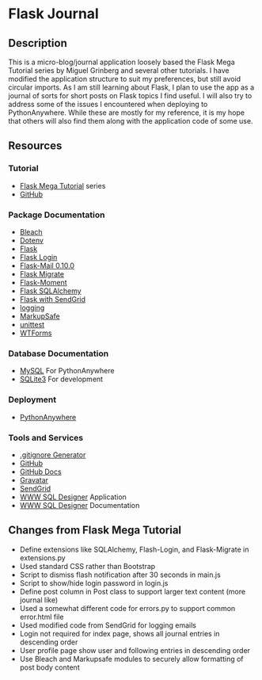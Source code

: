 # Flask Journal

## Description

This is a micro-blog/journal application loosely based the Flask Mega Tutorial series by Miguel Grinberg and several other tutorials. I have modified the application structure to suit my preferences, but still avoid circular imports. As I am still learning about Flask, I plan to use the app as a journal of sorts for short posts on Flask topics I find useful. I will also try to address some of the issues I encountered when deploying to PythonAnywhere. While these are mostly for my reference, it is my hope that others will also find them along with the application code of some use.

## Resources

### Tutorial

- [Flask Mega Tutorial](https://blog.miguelgrinberg.com/post/the-flask-mega-tutorial-part-i-hello-world) series
- [GitHub](https://github.com/miguelgrinberg/microblog)

### Package Documentation

- [Bleach](https://bleach.readthedocs.io/en/latest/)
- [Dotenv](https://pypi.org/project/python-dotenv/) 
- [Flask](https://flask.palletsprojects.com/en/3.0.x/) 
- [Flask Login](https://flask-login.readthedocs.io/en/latest/)
- [Flask-Mail 0.10.0](https://flask-mail.readthedocs.io/en/latest/)
- [Flask Migrate](https://flask-migrate.readthedocs.io/en/latest/)
- [Flask-Moment](https://flask-moment.readthedocs.io/en/latest/)
- [Flask SQLAlchemy](https://flask-sqlalchemy.readthedocs.io/en/stable/)
- [Flask with SendGrid](https://sendgrid.com/en-us/blog/sending-emails-from-python-flask-applications-with-twilio-sendgrid)
- [logging](https://docs.python.org/3/library/logging.html)
- [MarkupSafe](https://markupsafe.palletsprojects.com/en/stable/)
- [unittest](https://docs.python.org/3/library/unittest.html)
- [WTForms](https://wtforms.readthedocs.io/en/3.2.x/) 

### Database Documentation

- [MySQL](https://dev.mysql.com/doc/) For PythonAnywhere
- [SQLite3](https://www.sqlite.org/docs.html) For development

### Deployment

- [PythonAnywhere](https://help.pythonanywhere.com/pages/)

### Tools and Services

- [.gitignore Generator](https://toptal.com/developers/gitignore)
- [GitHub](https://github.com/)
- [GitHub Docs](https://docs.github.com/en)
- [Gravatar](https://docs.gravatar.com/)
- [SendGrid](https://sendgrid.com/en-us)
- [WWW SQL Designer](https://sql.toad.cz/?) Application
- [WWW SQL Designer](https://github.com/ondras/wwwsqldesigner/wiki/Manual) Documentation


## Changes from Flask Mega Tutorial

- Define extensions like SQLAlchemy, Flash-Login, and Flask-Migrate in extensions.py
- Used standard CSS rather than Bootstrap
- Script to dismiss flash notification after 30 seconds in main.js
- Script to show/hide login password in login.js
- Define post column in Post class to support larger text content (more journal like)
- Used a somewhat different code for errors.py to support common error.html file
- Used modified code from SendGrid for logging emails
- Login not required for index page, shows all journal entries in descending order
- User profile page show user and following entries in descending order
- Use Bleach and Markupsafe modules to securely allow formatting of post body content

